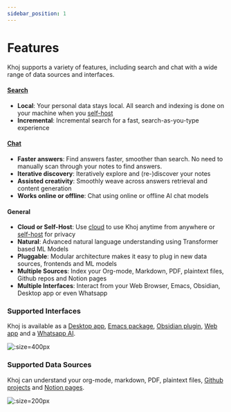 ```yaml
---
sidebar_position: 1
---
```


# Features

Khoj supports a variety of features, including search and chat with a wide range of data sources and interfaces.

#### [Search](/features/search)
  - **Local**: Your personal data stays local. All search and indexing is done on your machine when you [self-host](/get-started/setup)
  - **Incremental**: Incremental search for a fast, search-as-you-type experience

#### [Chat](/features/chat)
  - **Faster answers**: Find answers faster, smoother than search. No need to manually scan through your notes to find answers.
  - **Iterative discovery**: Iteratively explore and (re-)discover your notes
  - **Assisted creativity**: Smoothly weave across answers retrieval and content generation
  - **Works online or offline**: Chat using online or offline AI chat models

#### General
  - **Cloud or Self-Host**: Use [cloud](https://app.khoj.dev/login) to use Khoj anytime from anywhere or [self-host](/get-started/setup) for privacy
  - **Natural**: Advanced natural language understanding using Transformer based ML Models
  - **Pluggable**: Modular architecture makes it easy to plug in new data sources, frontends and ML models
  - **Multiple Sources**: Index your Org-mode, Markdown, PDF, plaintext files, Github repos and Notion pages
  - **Multiple Interfaces**: Interact from your Web Browser, Emacs, Obsidian, Desktop app or even Whatsapp

### Supported Interfaces
Khoj is available as a [Desktop app](/clients/desktop), [Emacs package](/clients/emacs), [Obsidian plugin](/clients/obsidian), [Web app](/clients/web) and a [Whatsapp AI](https://khoj.dev/whatsapp).

![](/img/khoj_clients.svg ':size=400px')

### Supported Data Sources
Khoj can understand your org-mode, markdown, PDF, plaintext files, [Github projects](/online-data-sources/github_integration) and [Notion pages](/online-data-sources/notion_integration).

![](/img/khoj_datasources.svg ':size=200px')

